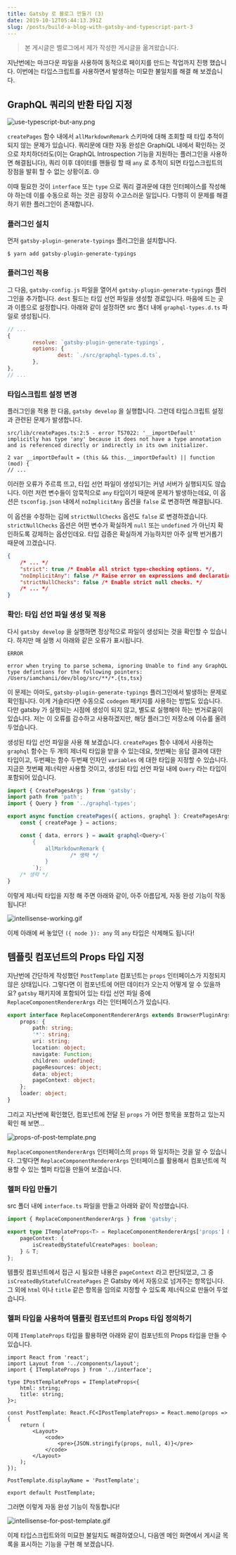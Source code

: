 ```yaml
---
title: Gatsby 로 블로그 만들기 (3)
date: 2019-10-12T05:44:13.391Z
slug: /posts/build-a-blog-with-gatsby-and-typescript-part-3
---
```


> 본 게시글은 벨로그에서 제가 작성한 게시글을 옮겨왔습니다.

지난번에는 마크다운 파일을 사용하여 동적으로 페이지를 만드는 작업까지 진행 했습니다. 이번에는 타입스크립트를 사용하면서 발생하는 미묘한 불일치를 해결 해 보겠습니다.

## GraphQL 쿼리의 반환 타입 지정

![use-typescript-but-any.png](use-typescript-but-any.png)

`createPages` 함수 내에서 `allMarkdownRemark` 스키마에 대해 조회할 때 타입 추적이 되지 않는 문제가 있습니다. 쿼리문에 대한 자동 완성은 GraphiQL 내에서 확인하는 것으로 차치하더라도(이는 GraphQL Introspection 기능을 지원하는 플러그인을 사용하면 해결됩니다), 쿼리 이후 데이터를 핸들링 할 때 `any` 로 추적이 되면 타입스크립트의 장점을 발휘 할 수 없는 상황이죠. 😢

이때 필요한 것이 `interface` 또는 `type` 으로 쿼리 결과문에 대한 인터페이스를 작성해야 하는데 이를 수동으로 하는 것은 굉장히 수고스러운 일입니다. 다행히 이 문제를 해결하기 위한 플러그인이 존재합니다.

### 플러그인 설치

먼저 `gatsby-plugin-generate-typings` 플러그인을 설치합니다.

    $ yarn add gatsby-plugin-generate-typings

### 플러그인 적용

그 다음, `gatsby-config.js` 파일을 열어서 `gatsby-plugin-generate-typings` 플러그인을 추가합니다. `dest` 필드는 타입 선언 파일을 생성할 경로입니다. 마음에 드는 곳과 이름으로 설정합니다. 아래와 같이 설정하면 src 폴더 내에 `graphql-types.d.ts` 파일로 생성됩니다.

```js
// ...
{
        resolve: `gatsby-plugin-generate-typings`,
        options: {
                dest: `./src/graphql-types.d.ts`,
        },
},
// ...
```

### 타입스크립트 설정 변경

플러그인을 적용 한 다음, `gatsby develop` 을 실행합니다. 그런데 타입스크립트 설정과 관련된 문제가 발생합니다.

    src/lib/createPages.ts:2:5 - error TS7022: '__importDefault' implicitly has type 'any' because it does not have a type annotation and is referenced directly or indirectly in its own initializer.

    2 var __importDefault = (this && this.__importDefault) || function (mod) {
    // ...

이러한 오류가 주르륵 뜨고, 타입 선언 파일이 생성되기는 커녕 서버가 실행되지도 않습니다. 이런 저런 변수들이 암묵적으로 `any` 타입이기 때문에 문제가 발생하는데요, 이 옵션은 `tsconfig.json` 내에서 `noImplicitAny` 옵션을 `false` 로 변경하면 해결됩니다.

이 옵션을 수정하는 김에 `strictNullChecks` 옵션도 `false` 로 변경하겠습니다. `strictNullChecks` 옵션은 어떤 변수가 확실하게 `null` 또는 `undefined` 가 아닌지 확인하도록 강제하는 옵션인데요. 타입 검증은 확실하게 가능하지만 아주 살짝 번거롭기 때문에 끄겠습니다.

```json
{
    /* ... */
    "strict": true /* Enable all strict type-checking options. */,
    "noImplicitAny": false /* Raise error on expressions and declarations with an implied 'any' type. */,
    "strictNullChecks": false /* Enable strict null checks. */
    /* ... */
}
```

### 확인: 타입 선언 파일 생성 및 적용

다시 `gatsby develop` 을 실행하면 정상적으로 파일이 생성되는 것을 확인할 수 있습니다. 하지만 매 실행 시 아래와 같은 오류가 표시됩니다.

    ERROR

    error when trying to parse schema, ignoring Unable to find any GraphQL type defintions for the following pointers: /Users/iamchanii/dev/blog/src/**/*.{ts,tsx}

이 문제는 아마도, `gatsby-plugin-generate-typings` 플러그인에서 발생하는 문제로 확인됩니다. 이게 거슬리다면 수동으로 `codegen` 패키지를 사용하는 방법도 있습니다. 다만 gatsby 가 실행되는 시점에 생성이 되지 않고, 별도로 실행해야 하는 번거로움이 있습니다. 저는 이 오류를 감수하고 사용하겠지만, 해당 플러그인 저장소에 이슈를 올려두었습니다.

생성된 타입 선언 파일을 사용 해 보겠습니다. `createPages` 함수 내에서 사용하는 `graphql` 함수는 두 개의 제너릭 타입을 받을 수 있는데요, 첫번째는 응답 결과에 대한 타입이고, 두번째는 함수 두번째 인자인 `variables` 에 대한 타입을 지정할 수 있습니다. 지금은 첫번째 제너릭만 사용할 것이고, 생성된 타입 선언 파일 내에 `Query` 라는 타입이 포함되어 있습니다.

```ts
import { CreatePagesArgs } from 'gatsby';
import path from 'path';
import { Query } from '../graphql-types';

export async function createPages({ actions, graphql }: CreatePagesArgs) {
    const { createPage } = actions;

    const { data, errors } = await graphql<Query>(`
        {
            allMarkdownRemark {
                    /* 생략 */
            }
        `);
    /* 생략 */
}
```

이렇게 제너릭 타입을 지정 해 주면 아래와 같이, 아주 아름답게, 자동 완성 기능이 작동됩니다!

![intellisense-working.gif](intellisense-working.gif)

이제 아래에 써 놓았던 `({ node }): any` 의 `any` 타입은 삭제해도 됩니다!

## 템플릿 컴포넌트의 Props 타입 지정

지난번에 간단하게 작성했던 `PostTemplate` 컴포넌트는 `props` 인터페이스가 지정되지 않은 상태입니다. 그렇다면 이 컴포넌트에 어떤 데이터가 오는지 어떻게 알 수 있을까요? `gatsby` 패키지에 포함되어 있는 타입 선언 파일 중에 `ReplaceComponentRendererArgs` 라는 인터페이스가 있습니다.

```ts
export interface ReplaceComponentRendererArgs extends BrowserPluginArgs {
    props: {
        path: string;
        '*': string;
        uri: string;
        location: object;
        navigate: Function;
        children: undefined;
        pageResources: object;
        data: object;
        pageContext: object;
    };
    loader: object;
}
```

그리고 지난번에 확인했던, 컴포넌트에 전달 된 `props` 가 어떤 항목을 포함하고 있는지 확인 해 보면...

![props-of-post-template.png](props-of-post-template.png)

`ReplaceComponentRendererArgs` 인터페이스의 `props` 와 일치하는 것을 알 수 있습니다. 그렇다면 `ReplaceComponentRendererArgs` 인터페이스를 활용해서 컴포넌트에 적용할 수 있는 헬퍼 타입을 만들어 보겠습니다.

### 헬퍼 타입 만들기

src 폴더 내에 `interface.ts` 파일을 만들고 아래와 같이 작성했습니다.

```ts
import { ReplaceComponentRendererArgs } from 'gatsby';

export type ITemplateProps<T> = ReplaceComponentRendererArgs['props'] & {
    pageContext: {
        isCreatedByStatefulCreatePages: boolean;
    } & T;
};
```

템플릿 컴포넌트에서 접근 시 필요한 내용은 `pageContext` 라고 판단되었고, 그 중 `isCreatedByStatefulCreatePages` 은 Gatsby 에서 자동으로 넘겨주는 항목입니다. 그 외에 `html` 이나 `title` 같은 항목을 임의로 지정할 수 있도록 제너릭으로 만들어 두었습니다.

### 헬퍼 타입을 사용하여 템플릿 컴포넌트의 Props 타입 정의하기

이제 `ITemplateProps` 타입을 활용하면 아래와 같이 컴포넌트의 Props 타입을 만들 수 있습니다.

```tsx
import React from 'react';
import Layout from '../components/layout';
import { ITemplateProps } from '../interface';

type IPostTemplateProps = ITemplateProps<{
    html: string;
    title: string;
}>;

const PostTemplate: React.FC<IPostTemplateProps> = React.memo(props => {
    return (
        <Layout>
            <code>
                <pre>{JSON.stringify(props, null, 4)}</pre>
            </code>
        </Layout>
    );
});

PostTemplate.displayName = 'PostTemplate';

export default PostTemplate;
```

그러면 이렇게 자동 완성 기능이 작동합니다!

![intellisense-for-post-template.gif](intellisense-for-post-template.gif)

이제 타입스크립트와의 미묘한 불일치도 해결하였으니, 다음엔 메인 화면에서 게시글 목록을 표시하는 기능을 구현 해 보겠습니다.
